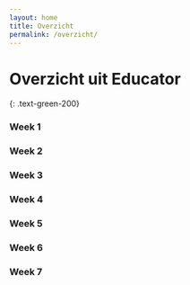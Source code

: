 ```yaml
---
layout: home
title: Overzicht
permalink: /overzicht/
---
```


#  Overzicht uit Educator
{: .text-green-200}

### Week 1


### Week 2


### Week 3


### Week 4


### Week 5


### Week 6


### Week 7


